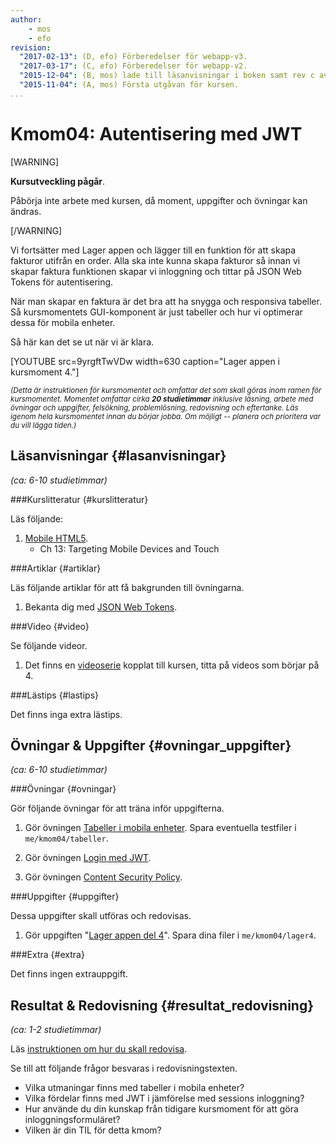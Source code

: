 ```yaml
---
author:
    - mos
    - efo
revision:
  "2017-02-13": (D, efo) Förberedelser för webapp-v3.
  "2017-03-17": (C, efo) Förberedelser för webapp-v2.
  "2015-12-04": (B, mos) lade till läsanvisningar i boken samt rev c av artikeln.
  "2015-11-04": (A, mos) Första utgåvan för kursen.
...
```

Kmom04: Autentisering med JWT
==================================

[WARNING]

**Kursutveckling pågår**.

Påbörja inte arbete med kursen, då moment, uppgifter och övningar kan ändras.

[/WARNING]

Vi fortsätter med Lager appen och lägger till en funktion för att skapa fakturor utifrån en order. Alla ska inte kunna skapa fakturor så innan vi skapar faktura funktionen skapar vi inloggning och tittar på JSON Web Tokens för autentisering.

När man skapar en faktura är det bra att ha snygga och responsiva tabeller. Så kursmomentets GUI-komponent är just tabeller och hur vi optimerar dessa för mobila enheter.



<!--more-->


Så här kan det se ut när vi är klara.

[YOUTUBE src=9yrgftTwVDw width=630 caption="Lager appen i kursmoment 4."]



<small><i>(Detta är instruktionen för kursmomentet och omfattar det som skall göras inom ramen för kursmomentet. Momentet omfattar cirka **20 studietimmar** inklusive läsning, arbete med övningar och uppgifter, felsökning, problemlösning, redovisning och eftertanke. Läs igenom hela kursmomentet innan du börjar jobba. Om möjligt -- planera och prioritera var du vill lägga tiden.)</i></small>



Läsanvisningar  {#lasanvisningar}
---------------------------------

*(ca: 6-10 studietimmar)*


###Kurslitteratur  {#kurslitteratur}

Läs följande:

1. [Mobile HTML5](kunskap/boken-mobile-html5).
    * Ch 13: Targeting Mobile Devices and Touch



###Artiklar {#artiklar}

Läs följande artiklar för att få bakgrunden till övningarna.

1. Bekanta dig med [JSON Web Tokens](https://jwt.io).

<!-- 1. Läs igenom artikeln från Jonatan och Henrik om en [djungel av ramverk för JavaScript](article/Henrik_Jonatan_Article_rev_c.pdf).

1. Läs Wikipedia artikeln om [CRUD](https://en.wikipedia.org/wiki/Create,_read,_update_and_delete). -->



###Video  {#video}

Se följande videor.

1. Det finns en [videoserie](https://www.youtube.com/playlist?list=PLKtP9l5q3ce-1cVPTFJ_Zw9b7N2Y4_ANI) kopplat till kursen, titta på videos som börjar på 4.

<!-- 1. En video om att sluta skriva JavaScript-ramverk, "[Stop Writing JavaScript Frameworks - Joe Gregorio - OSCON 2015](https://www.youtube.com/watch?v=GMWAHzXQnNM)". Videon ger dig allmän kunskap om ramverk och lite om läget för ramverk inom JavaScript- och HTML-världen. -->



###Lästips {#lastips}

Det finns inga extra lästips.



Övningar & Uppgifter {#ovningar_uppgifter}
-------------------------------------------

*(ca: 6-10 studietimmar)*



###Övningar {#ovningar}

Gör följande övningar för att träna inför uppgifterna.

1. Gör övningen [Tabeller i mobila enheter](kunskap/tabeller-i-mobila-enheter). Spara eventuella testfiler i `me/kmom04/tabeller`.

1. Gör övningen [Login med JWT](kunskap/login-med-jwt).

1. Gör övningen [Content Security Policy](kunskap/content-security-policy).

<!-- 1. Läs igenom artikeln och gör övningarna i "[Mithril och CRUD](kunskap/mithril-och-crud)". -->

<!-- 1. Läs igenom artikeln och gör övningarna i "[Ett mobilanpassad formulär](kunskap/ett-mobilanpassad-formular)". -->

###Uppgifter {#uppgifter}

Dessa uppgifter skall utföras och redovisas.

1. Gör uppgiften "[Lager appen del 4](uppgift/lager-appen-del-4)". Spara dina filer i `me/kmom04/lager4`.



###Extra {#extra}

Det finns ingen extrauppgift.



Resultat & Redovisning  {#resultat_redovisning}
-----------------------------------------------

*(ca: 1-2 studietimmar)*

Läs [instruktionen om hur du skall redovisa](./../redovisa).

Se till att följande frågor besvaras i redovisningstexten.

* Vilka utmaningar finns med tabeller i mobila enheter?
* Vilka fördelar finns med JWT i jämförelse med sessions inloggning?
* Hur använde du din kunskap från tidigare kursmoment för att göra inloggningsformuläret?
* Vilken är din TIL för detta kmom?
